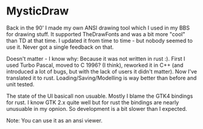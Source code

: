 # MysticDraw

Back in the 90' I made my own ANSI drawing tool which I used in my BBS for drawing stuff. It supported TheDrawFonts and was a bit more "cool" than TD at that time.
I updated it from time to time - but nobody seemed to use it. Never got a single feedback on that.

Doesn't matter - I know why: Because it was not written in rust :). First I used Turbo Pascal, moved to C 1996? (I think), reworked it in C++ (and introduced a lot of bugs, but with the lack of users it didn't matter).
Now I've translated it to rust. Loading/Saving/Modelling is way better than before and unit tested.

The state of the UI basicall non usuable. Mostly I blame the GTK4 bindings for rust. I know GTK 2.x quite well but for rust the bindings are nearly unusuable in my opnion. So development is a bit slower than I expected.

Note: You can use it as an ansi viewer.
